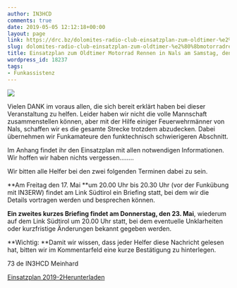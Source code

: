 ```yaml
---
author: IN3HCD
comments: true
date: 2019-05-05 12:12:18+00:00
layout: page
link: https://drc.bz/dolomites-radio-club-einsatzplan-zum-oldtimer-%e2%80%8bmotorradrennen-2019-nals/
slug: dolomites-radio-club-einsatzplan-zum-oldtimer-%e2%80%8bmotorradrennen-2019-nals
title: Einsatzplan zum Oldtimer Motorrad Rennen in Nals am Samstag, den 25. Mai 2019
wordpress_id: 18237
tags:
- Funkassistenz
---
```





![](https://drc.bz/wp-content/uploads/2019/02/image007.png)







Vielen DANK im voraus allen, die sich bereit erklärt haben bei dieser Veranstaltung zu helfen. Leider haben wir nicht die volle Mannschaft zusammenstellen können, aber mit der Hilfe einiger Feuerwehrmänner von Nals, schaffen wir es die gesamte Strecke trotzdem abzudecken. Dabei übernehmen wir Funkamateure den funktechnisch schwierigeren Abschnitt. 







Im Anhang findet ihr den Einsatzplan mit allen notwendigen Informationen. Wir hoffen wir haben nichts vergessen........







Wir bitten alle Helfer bei den zwei folgenden Terminen dabei zu sein.







**Am Freitag den 17. Mai **um 20.00 Uhr bis 20.30 Uhr (vor der Funkübung mit IN3ERW) findet am Link Südtirol ein Briefing statt, bei dem wir die Details vortragen werden und besprechen können. 







**Ein zweites kurzes Briefing findet am Donnerstag, den 23. Mai**, wiederum auf dem Link Südtirol um 20.00 Uhr statt, bei dem eventuelle Unklarheiten oder kurzfristige Änderungen bekannt gegeben werden.







**Wichtig: **Damit wir wissen, dass jeder Helfer diese Nachricht gelesen hat, bitten wir im Kommentarfeld eine kurze Bestätigung zu hinterlegen.







73 de IN3HCD Meinhard







[Einsatzplan 2019-2](https://drc.bz/wp-content/uploads/2019/05/Einsatzplan-2019-2.pdf)[Herunterladen](https://drc.bz/wp-content/uploads/2019/05/Einsatzplan-2019-2.pdf)







  
  
  
  
  
  
  




